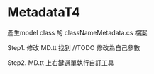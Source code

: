 # MetadataT4
產生model  class 的  classNameMetadata.cs 檔案

Step1.  修改 MD.tt   找到 //TODO  修改為自己參數

Step2.  MD.tt 上右鍵選單執行自訂工具
